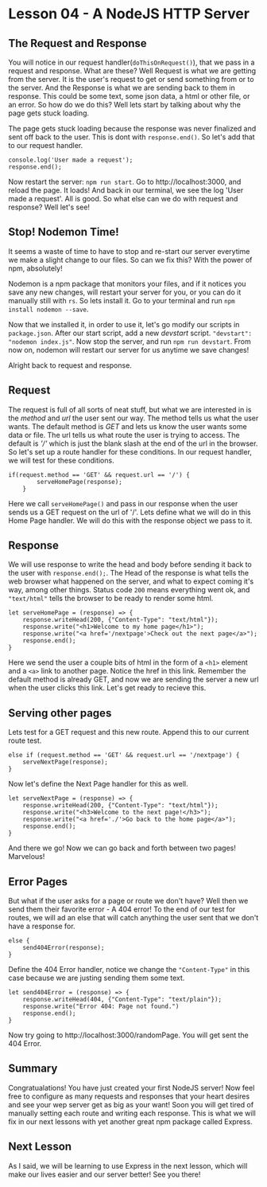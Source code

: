# Lesson 04 - A NodeJS HTTP Server

## The Request and Response

You will notice in our request handler(`doThisOnRequest()`), that we pass in a request and response. What are these? Well Request is what we are getting from the server. It is the user's request to get or send something from or to the server. And the Response is what we are sending back to them in response. This could be some text, some json data, a html or other file, or an error. So how do we do this? Well lets start by talking about why the page gets stuck loading.

The page gets stuck loading because the response was never finalized and sent off back to the user. This is dont with `response.end()`. So let's add that to our request handler.
```
console.log('User made a request');
response.end();
```

Now restart the server: `npm run start`. Go to http://localhost:3000, and reload the page. It loads! And back in our terminal, we see the log 'User made a request'. All is good. So what else can we do with request and response? Well let's see!

## Stop! Nodemon Time!

It seems a waste of time to have to stop and re-start our server everytime we make a slight change to our files. So can we fix this? With the power of npm, absolutely!

Nodemon is a npm package that monitors your files, and if it notices you save any new changes, will restart your server for you, or you can do it manually still with `rs`. So lets install it. Go to your terminal and run `npm install nodemon --save`. 

Now that we installed it, in order to use it, let's go modify our scripts in `package.json`. After our start script, add a new _devstart_ script. `"devstart": "nodemon index.js"`. Now stop the server, and run `npm run devstart`. From now on, nodemon will restart our server for us anytime we save changes! 

Alright back to request and response.

## Request

The request is full of all sorts of neat stuff, but what we are interested in is the _method_ and _url_ the user sent our way. The method tells us what the user wants. The default method is _GET_ and lets us know the user wants some data or file. The url tells us what route the user is trying to access. The default is _'/'_ which is just the blank slash at the end of the url in the browser. So let's set up a route handler for these conditions. In our request handler, we will test for these conditions.
```
if(request.method == 'GET' && request.url == '/') {
        serveHomePage(response);
    } 
```

Here we call `serveHomePage()` and pass in our response when the user sends us a GET request on the url of '/'. Lets define what we will do in this Home Page handler. We will do this with the response object we pass to it.

## Response

We will use response to write the head and body before sending it back to the user with `response.end();`. The Head of the response is what tells the web browser what happened on the server, and what to expect coming it's way, among other things. Status code `200` means everything went ok, and `"text/html"` tells the browser to be ready to render some html.
```
let serveHomePage = (response) => {
    response.writeHead(200, {"Content-Type": "text/html"});
    response.write("<h1>Welcome to my home page</h1>");
    response.write("<a href='/nextpage'>Check out the next page</a>");
    response.end();
}
```

Here we send the user a couple bits of html in the form of a `<h1>` element and a `<a>` link to another page. Notice the href in this link. Remember the default method is already GET, and now we are sending the server a new url when the user clicks this link. Let's get ready to recieve this. 

## Serving other pages

Lets test for a GET request and this new route. Append this to our current route test.
```
else if (request.method == 'GET' && request.url == '/nextpage') {
    serveNextPage(response);
}
```

Now let's define the Next Page handler for this as well.
```
let serveNextPage = (response) => {
    response.writeHead(200, {"Content-Type": "text/html"});
    response.write("<h3>Welcome to the next page!</h3>");
    response.write("<a href='./'>Go back to the home page</a>");
    response.end();
}
```

And there we go! Now we can go back and forth between two pages! Marvelous!

## Error Pages

But what if the user asks for a page or route we don't have? Well then we send them their favorite error - A 404 error! To the end of our test for routes, we will ad an else that will catch anything the user sent that we don't have a response for.
```
else {
    send404Error(response);
}
```

Define the 404 Error handler, notice we change the `"Content-Type"` in this case because we are justing sending them some text.
```
let send404Error = (response) => {
    response.writeHead(404, {"Content-Type": "text/plain"});
    response.write("Error 404: Page not found.")
    response.end();
}
```

Now try going to http://localhost:3000/randomPage. You will get sent the 404 Error. 

## Summary

Congratualations! You have just created your first NodeJS server! Now feel free to configure as many requests and responses that your heart desires and see your wep server get as big as your want! Soon you will get tired of manually setting each route and writing each response. This is what we will fix in our next lessons with yet another great npm package called Express. 

## Next Lesson 
As I said, we will be learning to use Express in the next lesson, which will make our lives easier and our server better! See you there!


